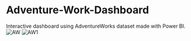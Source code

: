 # Adventure-Work-Dashboard
Interactive dashboard using AdventureWorks dataset made with Power BI.
![AW](https://user-images.githubusercontent.com/38596202/173182806-ee558062-c3dd-4e8b-97fa-73e12e032e5e.png)
![AW1](https://user-images.githubusercontent.com/38596202/173182808-8267a2ce-9501-4840-807d-762bb8142a58.png)
